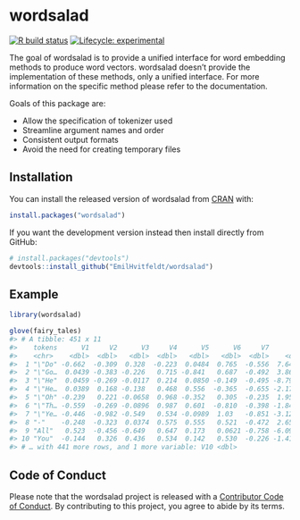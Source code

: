 
<!-- README.md is generated from README.Rmd. Please edit that file -->

# wordsalad

<!-- badges: start -->

[![R build
status](https://github.com/EmilHvitfeldt/wordsalad/workflows/R-CMD-check/badge.svg)](https://github.com/EmilHvitfeldt/wordsalad/actions)
[![Lifecycle:
experimental](https://img.shields.io/badge/lifecycle-experimental-orange.svg)](https://www.tidyverse.org/lifecycle/#experimental)
<!-- badges: end -->

The goal of wordsalad is to provide a unified interface for word
embedding methods to produce word vectors. wordsalad doesn’t provide the
implementation of these methods, only a unified interface. For more
information on the specific method please refer to the documentation.

Goals of this package are:

  - Allow the specification of tokenizer used
  - Streamline argument names and order
  - Consistent output formats
  - Avoid the need for creating temporary files

## Installation

You can install the released version of wordsalad from
[CRAN](https://CRAN.R-project.org) with:

``` r
install.packages("wordsalad")
```

If you want the development version instead then install directly from
GitHub:

``` r
# install.packages("devtools")
devtools::install_github("EmilHvitfeldt/wordsalad")
```

## Example

``` r
library(wordsalad)

glove(fairy_tales)
#> # A tibble: 451 x 11
#>    tokens      V1     V2      V3     V4      V5      V6     V7       V8    V9
#>    <chr>    <dbl>  <dbl>   <dbl>  <dbl>   <dbl>   <dbl>  <dbl>    <dbl> <dbl>
#>  1 "\"Do" -0.662  -0.309  0.328  -0.223  0.0484  0.765  -0.556  7.64e-5 0.548
#>  2 "\"Go…  0.0439 -0.383 -0.226   0.715 -0.841   0.687  -0.492  3.86e-1 0.901
#>  3 "\"He"  0.0459 -0.269 -0.0117  0.214  0.0850 -0.149  -0.495 -8.79e-2 1.28 
#>  4 "\"He…  0.0389  0.168 -0.138   0.468  0.556  -0.365  -0.655 -2.17e-1 0.655
#>  5 "\"Oh" -0.239   0.221 -0.0658  0.968 -0.352   0.305  -0.235  1.95e-1 0.227
#>  6 "\"Th… -0.559  -0.269 -0.0896  0.987  0.601  -0.810  -0.398 -1.84e-1 1.08 
#>  7 "\"Ye… -0.446  -0.982 -0.549   0.534 -0.0989  1.03   -0.851 -3.12e-1 0.341
#>  8 "-"    -0.248  -0.323  0.0374  0.575  0.555   0.521  -0.472  2.65e-1 1.19 
#>  9 "All"   0.523  -0.456 -0.649   0.647  0.173   0.0621 -0.758 -6.09e-2 0.253
#> 10 "You"  -0.144   0.326  0.436   0.534  0.142   0.530  -0.226 -1.41e-1 1.53 
#> # … with 441 more rows, and 1 more variable: V10 <dbl>
```

## Code of Conduct

Please note that the wordsalad project is released with a [Contributor
Code of
Conduct](https://contributor-covenant.org/version/2/0/CODE_OF_CONDUCT.html).
By contributing to this project, you agree to abide by its terms.
